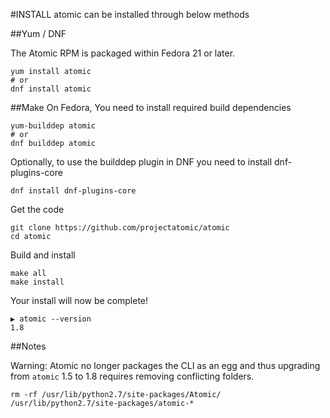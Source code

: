#INSTALL
atomic can be installed through below methods

##Yum / DNF

The Atomic RPM is packaged within Fedora 21 or later. 

```
yum install atomic
# or
dnf install atomic
```

##Make
On Fedora, You need to install required build dependencies
```
yum-builddep atomic
# or
dnf builddep atomic
```

Optionally, to use the builddep plugin in DNF you need to install dnf-plugins-core
```
dnf install dnf-plugins-core
```

Get the code
```
git clone https://github.com/projectatomic/atomic
cd atomic
```

Build and install
```
make all
make install
```

Your install will now be complete!

```
▶ atomic --version
1.8
```

##Notes

Warning: Atomic no longer packages the CLI as an egg and thus upgrading from `atomic` 1.5 to 1.8 requires removing conflicting folders.

```
rm -rf /usr/lib/python2.7/site-packages/Atomic/ /usr/lib/python2.7/site-packages/atomic-*
```

